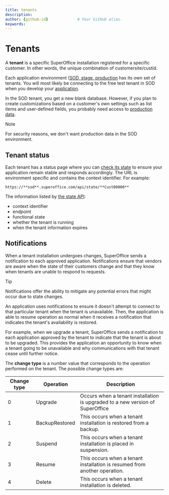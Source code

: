 ```yaml
---
title: tenants       
description:                    
author: {github-id}             # Your GitHub alias.
keywords:
---
```


# Tenants

A **tenant** is a specific SuperOffice installation registered for a specific customer. In other words, the unique combination of customersite/custid.

Each application environment ([SOD, stage, production][1] has its own set of tenants. You will most likely be connecting to the free test tenant in SOD when you develop your [application][2].

In the SOD tenant, you get a new blank database. However, if you plan to create customizations based on a customer's own settings such as list items and user-defined fields, you probably need access to [production data][3].

> [!NOTE]
> For security reasons, we don't want production data in the SOD environment.

## Tenant status

Each tenant has a status page where you can [check its state][4] to ensure your application remain stable and responds accordingly. The URL is environment specific and contains the context identifier. For example:

 `https://**sod**.superoffice.com/api/state/**Cust00000**`

The information listed by [the state API][5]:

* context identifier
* endpoint
* functional state
* whether the tenant is running
* when the tenant information expires

## Notifications

When a tenant installation undergoes changes, SuperOffice sends a notification to each approved application. Notifications ensure that vendors are aware when the state of their customers change and that they know when tenants are unable to respond to requests.

> [!TIP]
> Notifications offer the ability to mitigate any potential errors that might occur due to state changes.

An application uses notifications to ensure it doesn't attempt to connect to that particular tenant when the tenant is unavailable. Then, the application is able to resume operation as normal when it receives a notification that indicates the tenant's availability is restored.

For example, when we upgrade a tenant, SuperOffice sends a notification to each application approved by the tenant to indicate that the tenant is about to be upgraded. This provides the application an opportunity to know when a tenant going to be unavailable and why communications with that tenant cease until further notice.

The **change type** is a number value that corresponds to the operation performed on the tenant. The possible change types are:

| Change type | Operation | Description |
|-----|-----|-----|
| 0 | Upgrade | Occurs when a tenant installation is upgraded to a new version of SuperOffice |
| 1 | BackupRestored | This occurs when a tenant installation is restored from a backup. |
| 2 | Suspend | This occurs when a tenant installation is placed in suspension. |
| 3 | Resume | This occurs when a tenant installation is resumed from another operation. |
| 4 | Delete | This occurs when a tenant installation is deleted. |

<!-- Referenced links -->
[1]: ../getting-started/app-envir.md
[2]: ../overview.md
[3]: ../../online/test-environment/production-test-tenant.md
[4]: check-status.md
[5]: online-tenant-status.md
